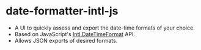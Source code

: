 # date-formatter-intl-js
- A UI to quickly assess and export the date-time formats of your choice.
- Based on JavaScript's [Intl.DateTimeFormat](https://developer.mozilla.org/en-US/docs/Web/JavaScript/Reference/Global_Objects/DateTimeFormat) API.
- Allows JSON exports of desired formats.
